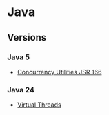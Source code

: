# Java

## Versions

### Java 5
- [Concurrency Utilities JSR 166](docs/version/v5/JSR-166-Concurrency-Utilities.md)

### Java 24
- [Virtual Threads](docs/version/v24/Virtual-Threads.md)
